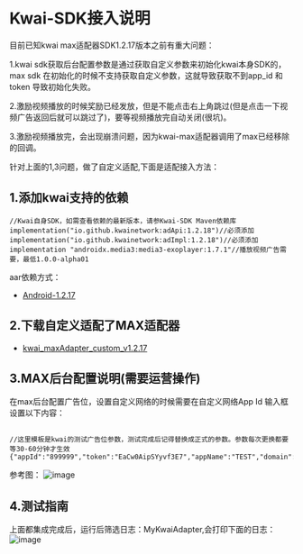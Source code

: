 # Kwai-SDK接入说明

目前已知kwai max适配器SDK1.2.17版本之前有重大问题：

1.kwai sdk获取后台配置参数是通过获取自定义参数来初始化kwai本身SDK的，max sdk 在初始化的时候不支持获取自定义参数，这就导致获取不到app_id 和token 导致初始化失败。

2.激励视频播放的时候奖励已经发放，但是不能点击右上角跳过(但是点击一下视频广告返回后就可以跳过了)，要等视频播放完自动关闭(很坑)。

3.激励视频播放完，会出现崩溃问题，因为kwai-max适配器调用了max已经移除的回调。

针对上面的1,3问题，做了自定义适配,下面是适配接入方法：

## 1.添加kwai支持的依赖
```
//Kwai自身SDK，如需查看依赖的最新版本，请参Kwai-SDK Maven依赖库
implementation("io.github.kwainetwork:adApi:1.2.18")//必须添加
implementation("io.github.kwainetwork:adImpl:1.2.18")//必须添加
implementation "androidx.media3:media3-exoplayer:1.7.1"//播放视频广告需要，最低1.0.0-alpha01

```

  aar依赖方式：
  
- [Android-1.2.17](https://github.com/fyl8/IssueDoc/blob/main/KwaiAdsSDKFull-Android-1.2.17.zip)

## 2.下载自定义适配了MAX适配器

- [kwai_maxAdapter_custom_v1.2.17](https://github.com/fyl8/IssueDoc/blob/main/kwai_maxAdapter_custom_v1.2.17.aar)


## 3.MAX后台配置说明(需要运营操作)

在max后台配置广告位，设置自定义网络的时候需要在自定义网络App Id 输入框设置以下内容：

```

//这里模板是kwai的测试广告位参数，测试完成后记得替换成正式的参数。参数每次更换都要等30-60分钟才生效
{"appId":"899999","token":"EaCw0AipSYyvf3E7","appName":"TEST","domain":"www.kwai.com","storeUrl":"","tagId":"8999996001","floorPrice":"0.01"}

```
参考图：
![image](https://github.com/user-attachments/assets/ee1f383b-c19c-4d18-991c-b603d6c56ce1)


## 4.测试指南

上面都集成完成后，运行后筛选日志：MyKwaiAdapter,会打印下面的日志：
![image](https://github.com/user-attachments/assets/b7a33704-7bdd-434c-9f99-6a391493ee2a)



